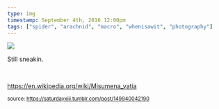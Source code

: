 ```yaml
---
type: img
timestamp: September 4th, 2016 12:00pm
tags: ["spider", "arachnid", "macro", "whenisawit", "photography"]
---
```

<img src="https://saturdayxiii.github.io/media/149940042190.jpg"/>
                                                                                          
Still sneakin.

<br/>

<a href="https://en.wikipedia.org/wiki/Misumena_vatia" target="_blank">https://en.wikipedia.org/wiki/Misumena_vatia</a><br/>
 
                                    
                
                
                
                
                                
<small>source: https://saturdayxiii.tumblr.com/post/149940042190</small>